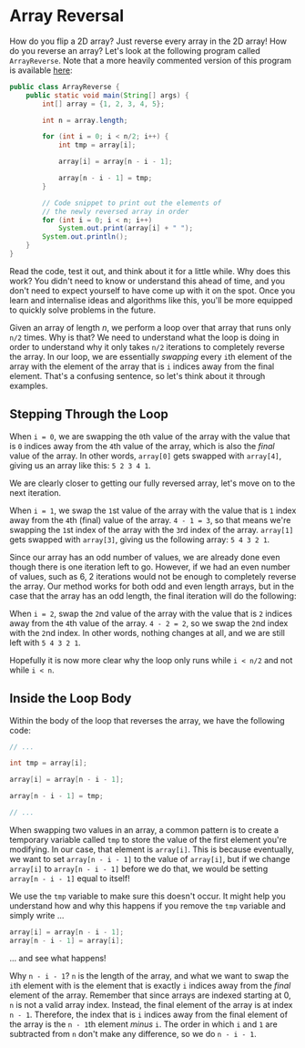 # Array Reversal

How do you flip a 2D array? Just reverse every array in the 2D array! How do you reverse an array?
Let's look at the following program called `ArrayReverse`. Note that a more heavily commented
version of this program is available [here](./ArrayReverse.java):

```java
public class ArrayReverse {
    public static void main(String[] args) {
        int[] array = {1, 2, 3, 4, 5};

        int n = array.length;

        for (int i = 0; i < n/2; i++) {
            int tmp = array[i];

            array[i] = array[n - i - 1];

            array[n - i - 1] = tmp;
        }

        // Code snippet to print out the elements of
        // the newly reversed array in order
        for (int i = 0; i < n; i++)
            System.out.print(array[i] + " ");
        System.out.println();
    }
}
```

Read the code, test it out, and think about it for a little while. Why does this work?
You didn't need to know or understand this ahead of time, and you don't need to expect
yourself to have come up with it on the spot. Once you learn and internalise ideas and
algorithms like this, you'll be more equipped to quickly solve problems in the future.

Given an array of length _n_, we perform a loop over that array that runs only `n/2` times.
Why is that? We need to understand what the loop is doing in order to understand why it only
takes `n/2` iterations to completely reverse the array. In our loop, we are essentially
_swapping_ every `i`th element of the array with the element of the array that is `i`
indices away from the final element. That's a confusing sentence, so let's think about it
through examples.

## Stepping Through the Loop

When `i = 0`, we are swapping the `0`th value of the array with the value that is `0` indices 
away from the `4`th value of the array, which is also the _final_ value of the array. In other
words, `array[0]` gets swapped with `array[4]`, giving us an array like this: `5 2 3 4 1`.

We are clearly closer to getting our fully reversed array, let's move on to the next iteration.

When `i = 1`, we swap the `1`st value of the array with the value that is `1` index away
from the `4`th (final) value of the array. `4 - 1 = 3`, so that means we're swapping the
`1`st index of the array with the `3`rd index of the array. `array[1]` gets swapped with
`array[3]`, giving us the following array: `5 4 3 2 1`.

Since our array has an odd number of values, we are already done even though there is one
iteration left to go. However, if we had an even number of values, such as 6, 2 iterations
would not be enough to completely reverse the array. Our method works for both odd and even
length arrays, but in the case that the array has an odd length, the final iteration will do
the following:

When `i = 2`, swap the `2`nd value of the array with the value that is `2` indices away
from the `4`th value of the array. `4 - 2 = 2`, so we swap the `2`nd index with the `2`nd index.
In other words, nothing changes at all, and we are still left with `5 4 3 2 1`.

Hopefully it is now more clear why the loop only runs while `i < n/2` and not while `i < n`.

## Inside the Loop Body

Within the body of the loop that reverses the array, we have the following code:

```java
// ...

int tmp = array[i];

array[i] = array[n - i - 1];

array[n - i - 1] = tmp;

// ...
```

When swapping two values in an array, a common pattern is to create a temporary variable called `tmp` to store
the value of the first element you're modifying. In our case, that element is `array[i]`. This is because
eventually, we want to set `array[n - i - 1]` to the value of `array[i]`, but if we change
`array[i]` to `array[n - i - 1]` before we do that, we would be setting `array[n - i - 1]` equal to itself!

We use the `tmp` variable to make sure this doesn't occur. It might help you understand how and why this happens
if you remove the `tmp` variable and simply write …

```java
array[i] = array[n - i - 1];
array[n - i - 1] = array[i];
```

… and see what happens!

Why `n - i - 1`? `n` is the length of the array, and what we want to swap the `i`th element with is the element
that is exactly `i` indices away from the _final_ element of the array. Remember that since arrays are indexed
starting at 0, `n` is not a valid array index. Instead, the final element of the array is at index `n - 1`. Therefore,
the index that is `i` indices away from the final element of the array is the `n - 1`th element _minus_ `i`. The order
in which `i` and `1` are subtracted from `n` don't make any difference, so we do `n - i - 1`.
